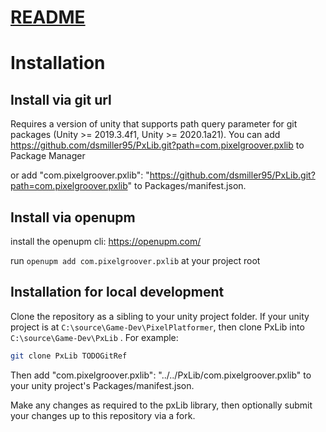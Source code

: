 # [README](com.pixelgroover.pxlib/README.md)


# Installation

## Install via git url
Requires a version of unity that supports path query parameter for git packages (Unity >= 2019.3.4f1, Unity >= 2020.1a21). You can add https://github.com/dsmiller95/PxLib.git?path=com.pixelgroover.pxlib to Package Manager

or add "com.pixelgroover.pxlib": "https://github.com/dsmiller95/PxLib.git?path=com.pixelgroover.pxlib" to Packages/manifest.json.

## Install via openupm

install the openupm cli: https://openupm.com/

run `openupm add com.pixelgroover.pxlib` at your project root


## Installation for local development

Clone the repository as a sibling to your unity project folder. If your unity project is at `C:\source\Game-Dev\PixelPlatformer`, then clone PxLib into `C:\source\Game-Dev\PxLib` . For example:

```sh
git clone PxLib TODOGitRef
```

Then add "com.pixelgroover.pxlib": "../../PxLib/com.pixelgroover.pxlib" to your unity project's Packages/manifest.json.

Make any changes as required to the pxLib library, then optionally submit your changes up to this repository via a fork.